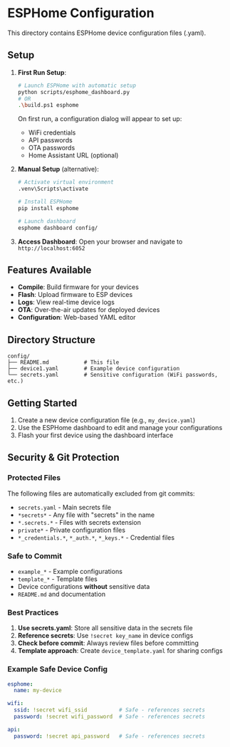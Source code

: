 # ESPHome Configuration

This directory contains ESPHome device configuration files (.yaml).

## Setup

1. **First Run Setup**:
   ```bash
   # Launch ESPHome with automatic setup
   python scripts/esphome_dashboard.py
   # OR
   .\build.ps1 esphome
   ```
   
   On first run, a configuration dialog will appear to set up:
   - WiFi credentials
   - API passwords
   - OTA passwords
   - Home Assistant URL (optional)

2. **Manual Setup** (alternative):
   ```bash
   # Activate virtual environment
   .venv\Scripts\activate

   # Install ESPHome
   pip install esphome
   
   # Launch dashboard
   esphome dashboard config/
   ```

3. **Access Dashboard**:
   Open your browser and navigate to `http://localhost:6052`

## Features Available

- **Compile**: Build firmware for your devices
- **Flash**: Upload firmware to ESP devices
- **Logs**: View real-time device logs
- **OTA**: Over-the-air updates for deployed devices
- **Configuration**: Web-based YAML editor

## Directory Structure

```
config/
├── README.md           # This file
├── device1.yaml        # Example device configuration
└── secrets.yaml        # Sensitive configuration (WiFi passwords, etc.)
```

## Getting Started

1. Create a new device configuration file (e.g., `my_device.yaml`)
2. Use the ESPHome dashboard to edit and manage your configurations
3. Flash your first device using the dashboard interface

## Security & Git Protection

### Protected Files
The following files are automatically excluded from git commits:
- `secrets.yaml` - Main secrets file
- `*secrets*` - Any file with "secrets" in the name
- `*.secrets.*` - Files with secrets extension
- `private*` - Private configuration files
- `*_credentials.*`, `*_auth.*`, `*_keys.*` - Credential files

### Safe to Commit
- `example_*` - Example configurations
- `template_*` - Template files
- Device configurations **without** sensitive data
- `README.md` and documentation

### Best Practices
1. **Use secrets.yaml**: Store all sensitive data in the secrets file
2. **Reference secrets**: Use `!secret key_name` in device configs
3. **Check before commit**: Always review files before committing
4. **Template approach**: Create `device_template.yaml` for sharing configs

### Example Safe Device Config
```yaml
esphome:
  name: my-device

wifi:
  ssid: !secret wifi_ssid          # Safe - references secrets
  password: !secret wifi_password  # Safe - references secrets

api:
  password: !secret api_password   # Safe - references secrets
```